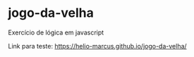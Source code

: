 # jogo-da-velha

Exercício de lógica em javascript

Link para teste: https://helio-marcus.github.io/jogo-da-velha/
